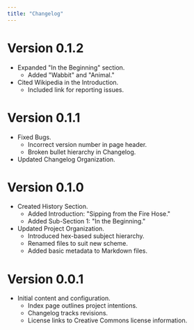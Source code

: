 ```yaml
---
title: "Changelog"
---
```

# Version 0.1.2
* Expanded "In the Beginning" section.
    * Added "Wabbit" and "Animal."
* Cited Wikipedia in the Introduction.
    * Included link for reporting issues.

# Version 0.1.1
* Fixed Bugs.
    * Incorrect version number in page header.
    * Broken bullet hierarchy in Changelog.
* Updated Changelog Organization.

# Version 0.1.0
* Created History Section.
    * Added Introduction: "Sipping from the Fire Hose."
    * Added Sub-Section 1: "In the Beginning."
* Updated Project Organization.
    * Introduced hex-based subject hierarchy.
    * Renamed files to suit new scheme.
    * Added basic metadata to Markdown files.

# Version 0.0.1
* Initial content and configuration.
    * Index page outlines project intentions.
    * Changelog tracks revisions.
    * License links to Creative Commons license information.
